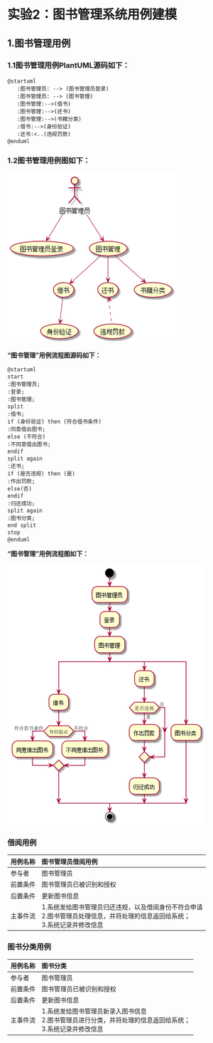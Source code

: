 # 实验2：图书管理系统用例建模
## 1.图书管理用例
### 1.1图书管理用例PlantUML源码如下：
```
@startuml
   :图书管理员: --> (图书管理员登录)
   :图书管理员: --> (图书管理)
   :图书管理:-->(借书)
   :图书管理:-->(还书)
   :图书管理:-->(书籍分类)
   :借书:-->(身份验证)
   :还书:<..(违规罚款)
@enduml
```
### 1.2图书管理用例图如下：

![](./libarian.png)


**“图书管理”用例流程图源码如下：**
``` 
@startuml
start
:图书管理员;
:登录;
:图书管理;
split
:借书;
if (身份验证) then (符合借书条件)
:同意借出图书;
else (不符合)
:不同意借出图书;
endif
split again
:还书;
if (是否违规) then (是)
:作出罚款;
else(否)
endif
:归还成功;
split again
:图书分类;
end split
stop
@enduml
```

**“图书管理”用例流程图如下：**

![](./libarianProcess.png)

### 借阅用例

|用例名称|图书管理员借阅用例|
|:------|:---------|
|参与者|图书管理员|
|前置条件 |图书管理员已被识别和授权|
|后置条件 |更新图书信息|
|主事件流|1.系统发给图书管理员归还违规，以及借阅身份不符合申请<br> 2.图书管理员处理信息，并将处理的信息返回给系统；<br> 3.系统记录并修改信息|

### 图书分类用例
|用例名称|图书分类|
|:------|:---------|
|参与者|图书管理员|
|前置条件 |图书管理员已被识别和授权|
|后置条件 |更新图书信息|
|主事件流|1.系统发给图书管理员新录入图书信息<br> 2.图书管理员进行分类，并将处理的信息返回给系统；<br> 3.系统记录并修改信息|
